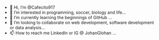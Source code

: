 - 👋 Hi, I’m @Cafecito917
- 👀 I’m interested in programming, soccer, biology and life...
- 🌱 I’m currently learning the beginnings of GitHub ...
- 💞️ I’m looking to collaborate on web development, software development or data analysis...
- 📫 How to reach me LinkedIn or IG @ JohanGlohan ...

<!---
Cafecito917/Cafecito917 is a ✨ special ✨ repository because its `README.md` (this file) appears on your GitHub profile.
You can click the Preview link to take a look at your changes.
--->

